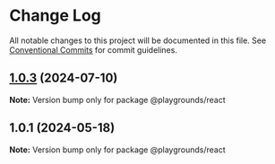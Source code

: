 # Change Log

All notable changes to this project will be documented in this file.
See [Conventional Commits](https://conventionalcommits.org) for commit guidelines.

## [1.0.3](https://github.com/ErandaMadusanka/ds.e/compare/v1.0.2...v1.0.3) (2024-07-10)

**Note:** Version bump only for package @playgrounds/react






## 1.0.1 (2024-05-18)

**Note:** Version bump only for package @playgrounds/react
